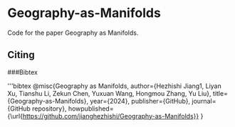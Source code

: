 # Geography-as-Manifolds
Code for the paper Geography as Manifolds.
## Citing

###Bibtex

'''bibtex
@misc{Geography as Manifolds,
  author={Hezhishi Jiang1, Liyan Xu, Tianshu Li, Zekun Chen, Yuxuan Wang, Hongmou Zhang, Yu Liu},
  title={Geography-as-Manifolds},
  year={2024},
  publisher={GitHub},
  journal={GitHub repository},
  howpublished={\url{https://github.com/jianghezhishi/Geography-as-Manifolds}}
}
